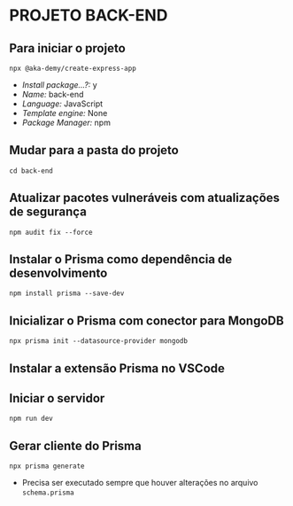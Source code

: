 # PROJETO BACK-END

## Para iniciar o projeto
`npx @aka-demy/create-express-app`
* _Install package...?:_ y
* _Name:_ back-end
* _Language:_ JavaScript
* _Template engine:_ None
* _Package Manager:_ npm

## Mudar para a pasta do projeto
`cd back-end`

## Atualizar pacotes vulneráveis com atualizações de segurança
`npm audit fix --force`

## Instalar o Prisma como dependência de desenvolvimento
`npm install prisma --save-dev`

## Inicializar o Prisma com conector para MongoDB
`npx prisma init --datasource-provider mongodb`

## Instalar a extensão Prisma no VSCode

## Iniciar o servidor
`npm run dev`

## Gerar cliente do Prisma
`npx prisma generate`
- Precisa ser executado sempre que houver alterações no arquivo `schema.prisma`
